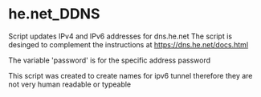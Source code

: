 # he.net_DDNS
Script updates IPv4 and IPv6 addresses for dns.he.net
The script is desinged to complement the instructions at https://dns.he.net/docs.html

The variable 'password' is for the specific address password

This script was created to create names for ipv6 tunnel therefore they are not very human readable or typeable
